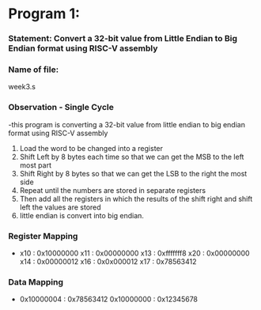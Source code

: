 # Program 1: 
### Statement: Convert a 32-bit value from Little Endian to Big Endian format using RISC-V assembly

### Name of file:
week3.s

### Observation - Single Cycle
-this program is converting a 32-bit value from little endian to big endian format using RISC-V assembly
1) Load the word to be changed into a register
2) Shift Left by 8 bytes each time so that we can get the MSB to the left most part
3) Shift Right by 8 bytes so that we can get the LSB to the right the most side
4) Repeat until the numbers are stored in separate registers
5) Then add all the registers in which the results of the shift right and shift left the values are stored 
6) little endian is convert into big endian.

### Register Mapping
- x10 : 0x10000000
  x11 : 0x00000000
  x13 : 0xfffffff8
  x20 : 0x00000000
  x14 : 0x00000012
  x16 : 0x0x000012
  x17 : 0x78563412

### Data Mapping
- 0x10000004 : 0x78563412
  0x10000000 : 0x12345678